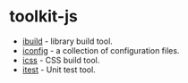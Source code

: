 # toolkit-js

- [ibuild](packages/ibuild) - library build tool.
- [iconfig](packages/iconfig) - a collection of configuration files.
- [icss](packages/icss) - CSS build tool.
- [itest](packages/itest) - Unit test tool.
